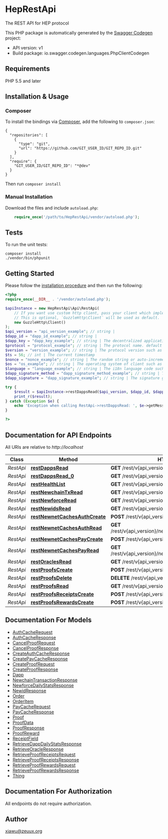 # HepRestApi
The REST API for HEP protocol

This PHP package is automatically generated by the [Swagger Codegen](https://github.com/swagger-api/swagger-codegen) project:

- API version: v1
- Build package: io.swagger.codegen.languages.PhpClientCodegen

## Requirements

PHP 5.5 and later

## Installation & Usage
### Composer

To install the bindings via [Composer](http://getcomposer.org/), add the following to `composer.json`:

```
{
  "repositories": [
    {
      "type": "git",
      "url": "https://github.com/GIT_USER_ID/GIT_REPO_ID.git"
    }
  ],
  "require": {
    "GIT_USER_ID/GIT_REPO_ID": "*@dev"
  }
}
```

Then run `composer install`

### Manual Installation

Download the files and include `autoload.php`:

```php
    require_once('/path/to/HepRestApi/vendor/autoload.php');
```

## Tests

To run the unit tests:

```
composer install
./vendor/bin/phpunit
```

## Getting Started

Please follow the [installation procedure](#installation--usage) and then run the following:

```php
<?php
require_once(__DIR__ . '/vendor/autoload.php');

$apiInstance = new HepRestApi\Api\RestApi(
    // If you want use custom http client, pass your client which implements `GuzzleHttp\ClientInterface`.
    // This is optional, `GuzzleHttp\Client` will be used as default.
    new GuzzleHttp\Client()
);
$api_version = "api_version_example"; // string | 
$dapp_id = "dapp_id_example"; // string | 
$dapp_key = "dapp_key_example"; // string | The decentralized application access key
$protocol = "protocol_example"; // string | The protocol name. default is 'HEP'.
$version = "version_example"; // string | The protocol version such as '1.0'
$ts = 56; // int | The current timestamp
$nonce = "nonce_example"; // string | The random string or auto-increment sequence
$os = "os_example"; // string | The operating system of client such as ios, android, dweb,etc.
$language = "language_example"; // string | The i18n language code such as zh, en, etc.
$dapp_signature_method = "dapp_signature_method_example"; // string | The signature method used by dapp.
$dapp_signature = "dapp_signature_example"; // string | The signature generated by dapp.

try {
    $result = $apiInstance->restDappsRead($api_version, $dapp_id, $dapp_key, $protocol, $version, $ts, $nonce, $os, $language, $dapp_signature_method, $dapp_signature);
    print_r($result);
} catch (Exception $e) {
    echo 'Exception when calling RestApi->restDappsRead: ', $e->getMessage(), PHP_EOL;
}

?>
```

## Documentation for API Endpoints

All URIs are relative to *http://localhost*

Class | Method | HTTP request | Description
------------ | ------------- | ------------- | -------------
*RestApi* | [**restDappsRead**](docs/Api/RestApi.md#restdappsread) | **GET** /rest/v{api_version}/dapps/{dapp_id}/ | 
*RestApi* | [**restDappsRead_0**](docs/Api/RestApi.md#restdappsread_0) | **GET** /rest/v{api_version}/dapps/{dapp_id}/{date}/ | 
*RestApi* | [**restHealthList**](docs/Api/RestApi.md#resthealthlist) | **GET** /rest/v{api_version}/health/ | 
*RestApi* | [**restNewchainTxRead**](docs/Api/RestApi.md#restnewchaintxread) | **GET** /rest/v{api_version}/newchain/tx/{txid}/ | 
*RestApi* | [**restNewforceRead**](docs/Api/RestApi.md#restnewforceread) | **GET** /rest/v{api_version}/newforce/{date}/ | 
*RestApi* | [**restNewidsRead**](docs/Api/RestApi.md#restnewidsread) | **GET** /rest/v{api_version}/newids/{newid}/ | 
*RestApi* | [**restNewnetCachesAuthCreate**](docs/Api/RestApi.md#restnewnetcachesauthcreate) | **POST** /rest/v{api_version}/newnet/caches/auth/ | 
*RestApi* | [**restNewnetCachesAuthRead**](docs/Api/RestApi.md#restnewnetcachesauthread) | **GET** /rest/v{api_version}/newnet/caches/auth/{auth_hash}/ | 
*RestApi* | [**restNewnetCachesPayCreate**](docs/Api/RestApi.md#restnewnetcachespaycreate) | **POST** /rest/v{api_version}/newnet/caches/pay/ | 
*RestApi* | [**restNewnetCachesPayRead**](docs/Api/RestApi.md#restnewnetcachespayread) | **GET** /rest/v{api_version}/newnet/caches/pay/{pay_hash}/ | 
*RestApi* | [**restOraclesRead**](docs/Api/RestApi.md#restoraclesread) | **GET** /rest/v{api_version}/oracles/{oracle_id}/ | 
*RestApi* | [**restProofsCreate**](docs/Api/RestApi.md#restproofscreate) | **POST** /rest/v{api_version}/proofs/ | 
*RestApi* | [**restProofsDelete**](docs/Api/RestApi.md#restproofsdelete) | **DELETE** /rest/v{api_version}/proofs/{proof_hash}/ | 
*RestApi* | [**restProofsRead**](docs/Api/RestApi.md#restproofsread) | **GET** /rest/v{api_version}/proofs/{proof_hash}/ | 
*RestApi* | [**restProofsReceiptsCreate**](docs/Api/RestApi.md#restproofsreceiptscreate) | **POST** /rest/v{api_version}/proofs/receipts/ | 
*RestApi* | [**restProofsRewardsCreate**](docs/Api/RestApi.md#restproofsrewardscreate) | **POST** /rest/v{api_version}/proofs/rewards/ | 


## Documentation For Models

 - [AuthCacheRequest](docs/Model/AuthCacheRequest.md)
 - [AuthCacheResponse](docs/Model/AuthCacheResponse.md)
 - [CancelProofRequest](docs/Model/CancelProofRequest.md)
 - [CancelProofResponse](docs/Model/CancelProofResponse.md)
 - [CreateAuthCacheResponse](docs/Model/CreateAuthCacheResponse.md)
 - [CreatePayCacheResponse](docs/Model/CreatePayCacheResponse.md)
 - [CreateProofRequest](docs/Model/CreateProofRequest.md)
 - [CreateProofResponse](docs/Model/CreateProofResponse.md)
 - [Dapp](docs/Model/Dapp.md)
 - [NewchainTransactionResponse](docs/Model/NewchainTransactionResponse.md)
 - [NewforceDailyStatsResponse](docs/Model/NewforceDailyStatsResponse.md)
 - [NewidResponse](docs/Model/NewidResponse.md)
 - [Order](docs/Model/Order.md)
 - [OrderItem](docs/Model/OrderItem.md)
 - [PayCacheRequest](docs/Model/PayCacheRequest.md)
 - [PayCacheResponse](docs/Model/PayCacheResponse.md)
 - [Proof](docs/Model/Proof.md)
 - [ProofData](docs/Model/ProofData.md)
 - [ProofResponse](docs/Model/ProofResponse.md)
 - [ProofReward](docs/Model/ProofReward.md)
 - [ReceiptField](docs/Model/ReceiptField.md)
 - [RetrieveDappDailyStatsResponse](docs/Model/RetrieveDappDailyStatsResponse.md)
 - [RetrieveOracleResponse](docs/Model/RetrieveOracleResponse.md)
 - [RetrieveProofReceiptsRequest](docs/Model/RetrieveProofReceiptsRequest.md)
 - [RetrieveProofReceiptsResponse](docs/Model/RetrieveProofReceiptsResponse.md)
 - [RetrieveProofRewardsRequest](docs/Model/RetrieveProofRewardsRequest.md)
 - [RetrieveProofRewardsResponse](docs/Model/RetrieveProofRewardsResponse.md)
 - [Thing](docs/Model/Thing.md)


## Documentation For Authorization

 All endpoints do not require authorization.


## Author

xiawu@zeuux.org


